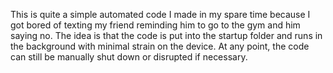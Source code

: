 This is quite a simple automated code I made in my spare time because I got bored of texting my friend reminding him to go to the gym and him saying no. The idea is that the code is put into the startup folder and runs in the background with minimal strain on the device. At any point, the code can still be manually shut down or disrupted if necessary.
